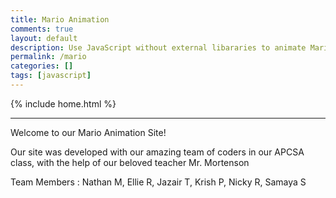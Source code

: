 ```yaml
---
title: Mario Animation
comments: true
layout: default
description: Use JavaScript without external libararies to animate Mario moving across screen, OOP style.
permalink: /mario
categories: []
tags: [javascript]
---
```


{% include home.html %}

<hr>Welcome to our Mario Animation Site!

<p>Our site was developed with our amazing team of coders in our APCSA class, with the help of our beloved teacher Mr. Mortenson</p>
<p>Team Members : Nathan M, Ellie R, Jazair T, Krish P, Nicky R, Samaya S</p>
